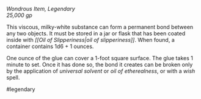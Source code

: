 *Wondrous Item, Legendary*  
*25,000 gp*

This viscous, milky-white substance can form a permanent bond between any two objects. It must be stored in a jar or flask that has been coated inside with *[[Oil of Slipperiness|oil of slipperiness]]*. When found, a container contains 1d6 + 1 ounces.

One ounce of the glue can cover a 1-foot square surface. The glue takes 1 minute to set. Once it has done so, the bond it creates can be broken only by the application of *universal solvent* or *oil of etherealness*, or with a *wish* spell.

#legendary
